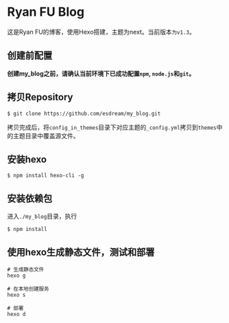 # Ryan FU Blog

这是Ryan FU的博客，使用Hexo搭建，主题为next。当前版本`为v1.3`。

## 创建前配置

**创建my_blog之前，请确认当前环境下已成功配置`npm`, `node.js`和`git`。**

## 拷贝Repository

```shell
$ git clone https://github.com/esdream/my_blog.git 
```
拷贝完成后，将`config_in_themes`目录下对应主题的`_config.yml`拷贝到`themes`中的主题目录中覆盖源文件。

## 安装hexo

```shell
$ npm install hexo-cli -g
```

## 安装依赖包
进入`./my_blog`目录，执行
```shell
$ npm install
```

## 使用hexo生成静态文件，测试和部署
```shell
# 生成静态文件
hexo g

# 在本地创建服务
hexo s

# 部署
hexo d
```
